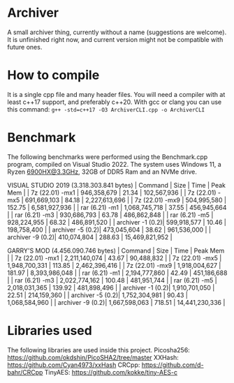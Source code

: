 # Archiver

A small archiver thing, currently without a name (suggestions are welcome). It is unfinished right now, and current version might not be compatible with future ones.

# How to compile

It is a single cpp file and many header files. You will need a compiler with at least c++17 support, and preferably c++20. With gcc or clang you can use this command:
`g++ -std=c++17 -O3 ArchiverCLI.cpp -o ArchiverCLI`

# Benchmark

The following benchmarks were performed using the Benchmark.cpp program, compiled on Visual Studio 2022. The system uses Windows 11, a Ryzen 6900HX@3.3GHz, 32GB of DDR5 Ram and an NVMe drive.

VISUAL STUDIO 2019  (3.318.303.841 bytes)
| Command          |     Size      |  Time   |   Peak Mem     |
| 7z (22.01) -mx1  | 946,358,679   | 21.34   | 102,567,936    |
| 7z (22.01) -mx5  | 691,669,103   | 84.18   | 2,227,613,696  |
| 7z (22.01) -mx9  | 504,995,580   | 152.75  | 6,581,927,936  |
| rar (6.21) -m1   | 1,068,745,718 | 37.55   | 456,945,664    |
| rar (6.21) -m3   | 930,686,793   | 63.78   | 486,862,848    |
| rar (6.21) -m5   | 928,224,955   | 68.32   | 486,891,520    |
| archiver -1 (0.2)| 599,918,577   | 10.46   | 198,758,400    |
| archiver -5 (0.2)| 473,045,604   | 38.62   | 961,536,000    |
| archiver -9 (0.2)| 410,074,804   | 288.63  | 15,469,821,952 |

GARRY'S MOD  (4.456.090.746 bytes)
| Command          |     Size      |  Time   |   Peak Mem     |
| 7z (22.01) -mx1  | 2,211,140,074 | 43.67   | 90,488,832     |
| 7z (22.01) -mx5  | 1,948,700,331 | 113.85  | 2,462,396,416  |
| 7z (22.01) -mx9  | 1,918,004,627 | 181.97  | 8,393,986,048  |
| rar (6.21) -m1   | 2,194,777,860 | 42.49   | 451,186,688    |
| rar (6.21) -m3   | 2,022,774,162 | 100.48  | 481,951,744    |
| rar (6.21) -m5   | 2,018,031,365 | 139.92  | 481,898,496    |
| archiver -1 (0.2)| 1,910,701,050 | 22.51   | 214,159,360    |
| archiver -5 (0.2)| 1,752,304,981 | 90.43   | 1,068,584,960  |
| archiver -9 (0.2)| 1,667,598,063 | 718.51  | 14,441,230,336 |

# Libraries used

The following libraries are used inside this project. 
Picosha256: https://github.com/okdshin/PicoSHA2/tree/master
XXHash: https://github.com/Cyan4973/xxHash
CRCpp: https://github.com/d-bahr/CRCpp
TinyAES: https://github.com/kokke/tiny-AES-c
